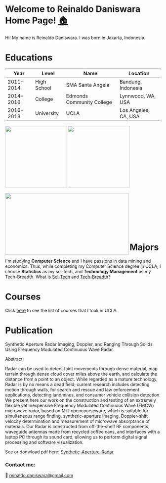 


# Welcome to Reinaldo Daniswara Home Page! [:house:](README.md)

Hi! My name is Reinaldo Daniswara. I was born in Jakarta, Indonesia. 
# Educations

|Year|Level |Name  | Location| 
|---|---|---|---|
|2011-2014  | High School |SMA Santa Angela  |Bandung, Indonesia | 
|2014-2016  | College |Edmonds Community College  |Lynnwood, WA, USA | 
|2016-2018  | University |UCLA  |Los Angeles, CA, USA | 

<a href = "http://www.santa-angela.sch.id/">
<img align="left" width="200" height="200" src="https://drive.google.com/uc?id=1kAg5LZK63XLgOvrnIBGsfApPsglftL9i">
</a>
<a href = "http://www.edcc.edu/">
<img align="center" width="200" height="200" src="https://drive.google.com/uc?id=1WKIiX8MHFMEJi9FbnqVHPVLhxwqfdrGp">
</a>
<br />
<br />
<a href = "http://www.ucla.edu/">
<img align="left" width="400" height="200" src="https://drive.google.com/uc?id=13decU_K7ZRikIE74gwLGhmeE3sD0ljGq">
</a>
<br />
<br />
<br />
<br />
<br />
<br />
<br />

# Majors

I'm studying **Computer Science** and I have passions in data mining and economics. Thus, while completing my Computer Science degree in UCLA, I choose **Statistics** as my sci-tech, and **Technology Management** as my Tech-Breadth. What is [Sci-Tech](http://www.seasoasa.ucla.edu/wp-content/uploads/seasoasa/CS-Sci-Tech-List-current.pdf) and [Tech-Breadth](http://www.seasoasa.ucla.edu/wp-content/uploads/seasoasa/TBA.pdf)?


# Courses
Click [here](courses.md) to see the list of courses that I took in UCLA. 

# Publication
Synthetic Aperture Radar Imaging, Doppler, and Ranging Through Solids Using Frequency Modulated Continuous Wave Radar.
 <p>  
Abstract:
  
Radar can be used to detect faint movements through dense material, map terrain through dense cloud cover miles above the earth, and calculate the distance from a point to an object. While regarded as a mature technology, Radar is by no means a dead field; current research includes detecting motion through walls, for search and rescue and law enforcement applications, detecting landmines, and consumer vehicle collision detection. We present here our work on the construction and testing of an extremely flexible yet inexpensive Frequency Modulated Continuous Wave (FMCW) microwave radar, based on MIT opencourseware, which is suitable for simultaneous range finding, synthetic-aperture imaging, Doppler-shift velocity determination and measurement of microwave absorptance of materials. Our Radar is constructed from off-the-shelf RF components, waveguide antennas made from recycled coffee cans, and interfaces with a laptop PC through its sound card, allowing us to perform digital signal processing and software visualization. </p>
See or donwload pdf here: [Synthetic-Aperture-Radar](https://github.com/rdans/rdans.github.io/blob/master/Synthetic-Aperture-Radar-Imaging-Doppler-and-Ranging-Through-Solids-Using-Frequency-Modulated-Continuous-Wave-Radar.pdf)



### Contact me:
:email:
[reinaldo.daniswara@gmail.com](mailto:reinaldo.daniswara@gmail.com)
